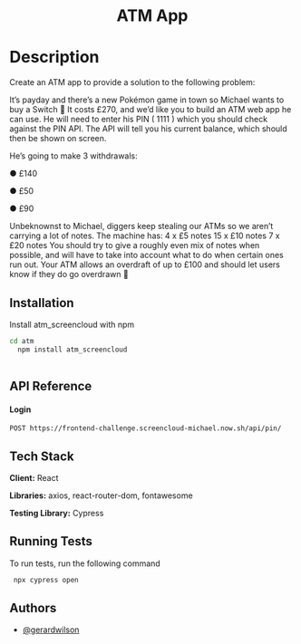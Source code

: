<h1 align="center">
 ATM App 
</h1>


# Description
Create an ATM app to provide a solution to the following problem: 

It’s payday and there’s a new Pokémon game in town so Michael wants to buy a Switch 🎉
It costs £270, and we’d like you to build an ATM web app he can use.
He will need to enter his PIN ( 1111 ) which you should check against the PIN API. The API will tell you his current
balance, which should then be shown on screen.

He’s going to make 3 withdrawals:

● £140

● £50

● £90

Unbeknownst to Michael, diggers keep stealing our ATMs so we aren’t carrying a lot of notes. The machine has:
4 x £5 notes
15 x £10 notes
7 x £20 notes
You should try to give a roughly even mix of notes when possible, and will have to take into account what to do
when certain ones run out.
Your ATM allows an overdraft of up to £100 and should let users know if they do go overdrawn 😬


## Installation

Install atm_screencloud with npm

```bash
cd atm
  npm install atm_screencloud
  
```
    
## API Reference


#### Login

```http
POST https://frontend-challenge.screencloud-michael.now.sh/api/pin/
```





  
## Tech Stack

**Client:** React

**Libraries:** axios, react-router-dom, fontawesome

**Testing Library:** Cypress 

  
## Running Tests

To run tests, run the following command

```bash
 npx cypress open
```

  
## Authors

- [@gerardwilson](https://www.github.com/wilsong100)
